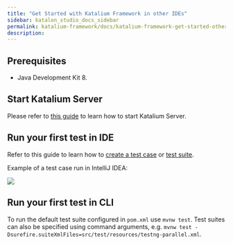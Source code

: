 ```yaml
---
title: "Get Started with Katalium Framework in other IDEs" 
sidebar: katalon_studio_docs_sidebar
permalink: katalium-framework/docs/katalium-framework-get-started-other-ides.html 
description:
---
```


## Prerequisites

* Java Development Kit 8.

## Start Katalium Server

Please refer to [this guide](https://docs.katalon.com/katalium-server/docs/katalium-user-guide.html) to learn how to start Katalium Server.

## Run your first test in IDE

Refer to this guide to learn how to [create a test case](katalium-framework/docs/katalium-framework-create-test-case.html) or [test suite](katalium-framework/docs/katalium-framework-create-test-suite.html).

Example of a test case run in IntelliJ IDEA:

![](../../images/katalium-framework/docs/katalium-framework-get-started-other-ides/run-test-ide.png)

## Run your first test in CLI

To run the default test suite configured in `pom.xml` use `mvnw test`. Test suites can also be specified using command arguments, e.g. `mvnw test -Dsurefire.suiteXmlFiles=src/test/resources/testng-parallel.xml`.